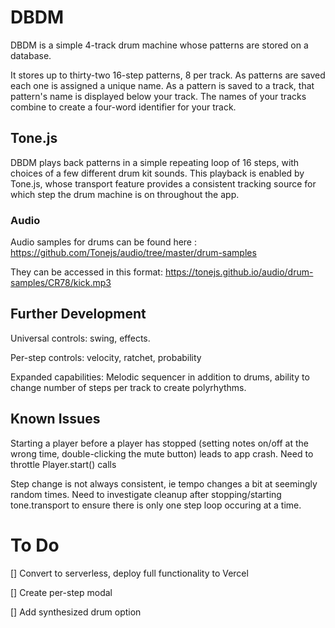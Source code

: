 # DBDM

DBDM is a simple 4-track drum machine whose patterns are stored on a database.

It stores up to thirty-two 16-step patterns, 8 per track. As patterns are saved each one is assigned a unique name. As a pattern is saved to a track, that pattern's name is displayed below your track. The names of your tracks combine to create a four-word identifier for your track.

## Tone.js

DBDM plays back patterns in a simple repeating loop of 16 steps, with choices of a few different drum kit sounds. This playback is enabled by Tone.js, whose transport feature provides a consistent tracking source for which step the drum machine is on throughout the app.

### Audio

Audio samples for drums can be found here : https://github.com/Tonejs/audio/tree/master/drum-samples

They can be accessed in this format: https://tonejs.github.io/audio/drum-samples/CR78/kick.mp3

## Further Development

Universal controls: swing, effects.

Per-step controls: velocity, ratchet, probability

Expanded capabilities: Melodic sequencer in addition to drums, ability to change number of steps per track to create polyrhythms.

## Known Issues

Starting a player before a player has stopped (setting notes on/off at the wrong time, double-clicking the mute button) leads to app crash. Need to throttle Player.start() calls

Step change is not always consistent, ie tempo changes a bit at seemingly random times. Need to investigate cleanup after stopping/starting tone.transport to ensure there is only one step loop occuring at a time.

# To Do

[] Convert to serverless, deploy full functionality to Vercel

[] Create per-step modal

[] Add synthesized drum option